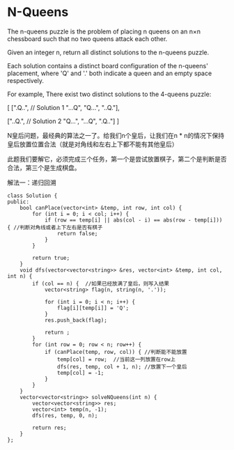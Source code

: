 N-Queens
==========
The n-queens puzzle is the problem of placing n queens on an n×n chessboard such that no two queens attack each other.



Given an integer n, return all distinct solutions to the n-queens puzzle.

Each solution contains a distinct board configuration of the n-queens' placement, where 'Q' and '.' both indicate a queen and an empty space respectively.

For example,
There exist two distinct solutions to the 4-queens puzzle:

[
 [".Q..",  // Solution 1
  "...Q",
  "Q...",
  "..Q."],

 ["..Q.",  // Solution 2
  "Q...",
  "...Q",
  ".Q.."]
]

N皇后问题，最经典的算法之一了。给我们n个皇后，让我们在n * n的情况下保持皇后放置位置合法（就是对角线和左右上下都不能有其他皇后）

此题我们要解它，必须完成三个任务，第一个是尝试放置棋子，第二个是判断是否合法，第三个是生成棋盘。

解法一：递归回溯
```
class Solution {
public:
    bool canPlace(vector<int> &temp, int row, int col) {
        for (int i = 0; i < col; i++) {
            if (row == temp[i] || abs(col - i) == abs(row - temp[i])) { //判断对角线或者上下左右是否有棋子
                return false;
            }
        }

        return true;
    }
    void dfs(vector<vector<string>> &res, vector<int> &temp, int col, int n) {
        if (col == n) {  //如果已经放满了皇后，则写入结果
            vector<string> flag(n, string(n, '.'));

            for (int i = 0; i < n; i++) {
                flag[i][temp[i]] = 'Q';
            }
            res.push_back(flag);

            return ;
        }
        for (int row = 0; row < n; row++) {
            if (canPlace(temp, row, col)) { //判断能不能放置
                temp[col] = row;  //当前这一列放置在row上
                dfs(res, temp, col + 1, n); //放置下一个皇后
                temp[col] = -1;
            }
        }
    }
    vector<vector<string>> solveNQueens(int n) {
        vector<vector<string>> res;
        vector<int> temp(n, -1);
        dfs(res, temp, 0, n);

        return res;
    }
};
```

